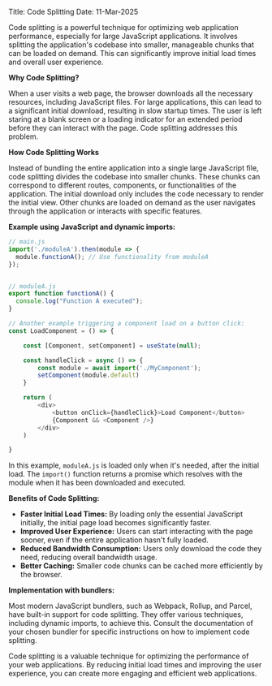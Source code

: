 Title: Code Splitting
Date: 11-Mar-2025

Code splitting is a powerful technique for optimizing web application performance, especially for large JavaScript applications. It involves splitting the application's codebase into smaller, manageable chunks that can be loaded on demand. This can significantly improve initial load times and overall user experience.

**Why Code Splitting?**

When a user visits a web page, the browser downloads all the necessary resources, including JavaScript files. For large applications, this can lead to a significant initial download, resulting in slow startup times.  The user is left staring at a blank screen or a loading indicator for an extended period before they can interact with the page. Code splitting addresses this problem.

**How Code Splitting Works**

Instead of bundling the entire application into a single large JavaScript file, code splitting divides the codebase into smaller chunks. These chunks can correspond to different routes, components, or functionalities of the application. The initial download only includes the code necessary to render the initial view. Other chunks are loaded on demand as the user navigates through the application or interacts with specific features.

**Example using JavaScript and dynamic imports:**

```javascript
// main.js
import('./moduleA').then(module => {
  module.functionA(); // Use functionality from moduleA
});


// moduleA.js
export function functionA() {
  console.log("Function A executed");
}

// Another example triggering a component load on a button click:
const LoadComponent = () => {

    const [Component, setComponent] = useState(null);

    const handleClick = async () => {
        const module = await import('./MyComponent');
        setComponent(module.default)
    }

    return (
        <div>
            <button onClick={handleClick}>Load Component</button>
            {Component && <Component />}
        </div>
    )

}
```

In this example, `moduleA.js` is loaded only when it's needed, after the initial load.  The `import()` function returns a promise which resolves with the module when it has been downloaded and executed.

**Benefits of Code Splitting:**

* **Faster Initial Load Times:**  By loading only the essential JavaScript initially, the initial page load becomes significantly faster.
* **Improved User Experience:**  Users can start interacting with the page sooner, even if the entire application hasn't fully loaded.
* **Reduced Bandwidth Consumption:** Users only download the code they need, reducing overall bandwidth usage.
* **Better Caching:** Smaller code chunks can be cached more efficiently by the browser.

**Implementation with bundlers:**

Most modern JavaScript bundlers, such as Webpack, Rollup, and Parcel, have built-in support for code splitting. They offer various techniques, including dynamic imports, to achieve this. Consult the documentation of your chosen bundler for specific instructions on how to implement code splitting.


Code splitting is a valuable technique for optimizing the performance of your web applications. By reducing initial load times and improving the user experience, you can create more engaging and efficient web applications.
